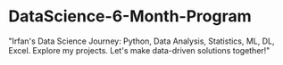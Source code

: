 # DataScience-6-Month-Program
"Irfan's Data Science Journey: Python, Data Analysis, Statistics, ML, DL, Excel. Explore my projects. Let's make data-driven solutions together!"
